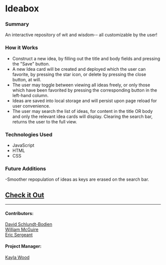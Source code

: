 # Ideabox

### Summary
An interactive repository of wit and wisdom-- all customizable by the user!
### How it Works
- Construct a new idea, by filling out the title and body fields and pressing the "Save" button.
- A new Idea card will be created and deployed which the user can favorite, by pressing the star icon, or delete by pressing
the close button, at will.
- The user may toggle between viewing all ideas freely, or only those which have been favorited by pressing the corresponding button in the left-hand column.
- Ideas are saved into local storage and will persist upon page reload for user convenience.
- The user may search the list of ideas, for content in the title OR body and only the relevant idea cards will display. Clearing the search bar, returns the user to the full view.
### Technologies Used
- JavaScript
- HTML
- CSS

### Future Additions
-Smoother repopulation of ideas as keys are erased on the search bar.

## [Check it Out](https://davidschlundtbodien.github.io/ideabox/)
***************************************
#### Contributors:
[David Schlundt-Bodien](https://github.com/Davidschlundtbodien")
<br>
[William McGuire](https://github.com/wmcguire18")
<br>
[Eric Sergeant](https://github.com/EricSergeant")

#### Project Manager:
[Kayla Wood](https://github.com/kaylaewood")
